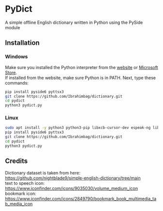 # PyDict

A simple offline English dictionary written in Python using the PySide module

## Installation

### Windows

Make sure you installed the Python interpreter from the [website](https://www.python.org/) or [Microsoft Store](https://apps.microsoft.com/search?query=python&hl=en-US&gl=US). \
If installed from the website, make sure Python is in PATH.
Next, type these commands:

```sh
pip install pyside6 pyttsx3
git clone https://github.com/Ibrahimbag/dictionary.git
cd pydict
python3 pydict.py 
```

### Linux

```sh
sudo apt install -y python3 python3-pip libxcb-cursor-dev espeak-ng libespeak1 alsa-utils git
pip install pyside6 pyttsx3
git clone https://github.com/Ibrahimbag/dictionary.git
cd pydict
python3 pydict.py
```

## Credits

Dictionary dataset is taken from here: <https://github.com/nightblade9/simple-english-dictionary/tree/main> \
text to speech icon: <https://www.iconfinder.com/icons/9035030/volume_medium_icon> \
bookmark icon: <https://www.iconfinder.com/icons/2849790/bookmark_book_multimedia_tab_media_icon>
